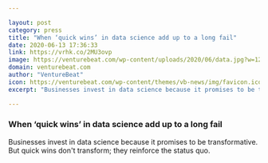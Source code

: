 ```yaml
---

layout: post
category: press
title: "When ‘quick wins’ in data science add up to a long fail"
date: 2020-06-13 17:36:33
link: https://vrhk.co/2MU3ovp
image: https://venturebeat.com/wp-content/uploads/2020/06/data.jpg?w=1200&strip=all
domain: venturebeat.com
author: "VentureBeat"
icon: https://venturebeat.com/wp-content/themes/vb-news/img/favicon.ico
excerpt: "Businesses invest in data science because it promises to be transformative. But quick wins don't transform; they reinforce the status quo."

---
```


### When ‘quick wins’ in data science add up to a long fail

Businesses invest in data science because it promises to be transformative. But quick wins don't transform; they reinforce the status quo.